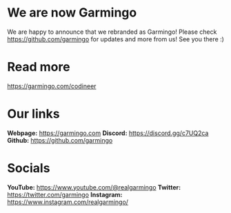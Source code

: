 # We are now Garmingo
We are happy to announce that we rebranded as Garmingo! Please check https://github.com/garmingo for updates and more from us!
See you there :)

# Read more
https://garmingo.com/codineer

# Our links
**Webpage:** https://garmingo.com
**Discord:** https://discord.gg/c7UQ2ca
**Github:** https://github.com/garmingo

# Socials
**YouTube:** https://www.youtube.com/@realgarmingo
**Twitter:** https://twitter.com/garmingo
**Instagram:** https://www.instagram.com/realgarmingo/ 
